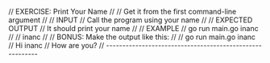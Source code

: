 // EXERCISE: Print Your  Name
//
//  Get it from the first command-line argument
//
// INPUT
//  Call the program using your name
//
// EXPECTED OUTPUT
//  It should print your name
//
// EXAMPLE
//  go run main.go inanc
//
//    inanc
//
// BONUS: Make the output like this:
//
//  go run main.go inanc
//    Hi inanc
//    How are you?
// ---------------------------------------------------------